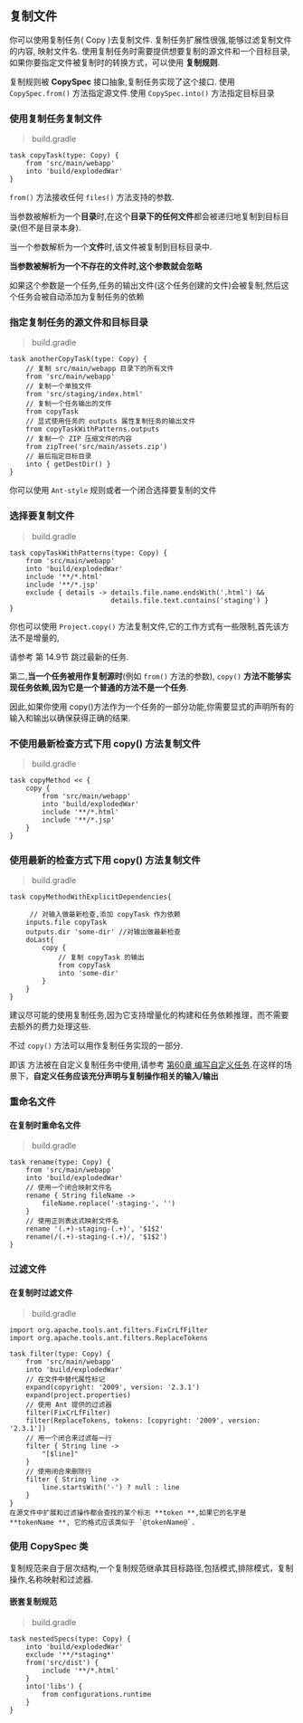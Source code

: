 ## 复制文件

你可以使用复制任务( Copy )去复制文件. 复制任务扩展性很强,能够过滤复制文件的内容, 映射文件名.
使用复制任务时需要提供想要复制的源文件和一个目标目录,如果你要指定文件被复制时的转换方式，可以使用 **复制规则**. 

复制规则被 **CopySpec** 接口抽象,复制任务实现了这个接口. 使用 `CopySpec.from()` 方法指定源文件.使用 `CopySpec.into()` 方法指定目标目录

### 使用复制任务复制文件

> build.gradle

```
task copyTask(type: Copy) {
    from 'src/main/webapp'
    into 'build/explodedWar'
}

```

`from()` 方法接收任何 `files()` 方法支持的参数. 

当参数被解析为一个**目录**时,在这个**目录下的任何文件**都会被递归地复制到目标目录(但不是目录本身).

当一个参数解析为一个**文件**时,该文件被复制到目标目录中.

**当参数被解析为一个不存在的文件时,这个参数就会忽略**

如果这个参数是一个任务,任务的输出文件(这个任务创建的文件)会被复制,然后这个任务会被自动添加为复制任务的依赖

### 指定复制任务的源文件和目标目录

> build.gradle

```
task anotherCopyTask(type: Copy) {
    // 复制 src/main/webapp 目录下的所有文件
    from 'src/main/webapp'
    // 复制一个单独文件
    from 'src/staging/index.html'
    // 复制一个任务输出的文件
    from copyTask
    // 显式使用任务的 outputs 属性复制任务的输出文件
    from copyTaskWithPatterns.outputs
    // 复制一个 ZIP 压缩文件的内容
    from zipTree('src/main/assets.zip')
    // 最后指定目标目录
    into { getDestDir() }
}

```

你可以使用 `Ant-style` 规则或者一个闭合选择要复制的文件

### 选择要复制文件

> build.gradle

```
task copyTaskWithPatterns(type: Copy) {
    from 'src/main/webapp'
    into 'build/explodedWar'
    include '**/*.html'
    include '**/*.jsp'
    exclude { details -> details.file.name.endsWith('.html') &&
                         details.file.text.contains('staging') }
}

```

你也可以使用 `Project.copy()` 方法复制文件,它的工作方式有一些限制,首先该方法不是增量的,

请参考 第 14.9节 跳过最新的任务.

第二,**当一个任务被用作复制源时**(例如 `from()` 方法的参数), `copy()` **方法不能够实现任务依赖,因为它是一个普通的方法不是一个任务**.

因此,如果你使用 copy()方法作为一个任务的一部分功能,你需要显式的声明所有的输入和输出以确保获得正确的结果.

### 不使用最新检查方式下用 copy() 方法复制文件

> build.gradle

```
task copyMethod << {
    copy {
        from 'src/main/webapp'
        into 'build/explodedWar'
        include '**/*.html'
        include '**/*.jsp'
    }
}

```

### 使用最新的检查方式下用 copy() 方法复制文件

> build.gradle

```
task copyMethodWithExplicitDependencies{

     // 对输入做最新检查,添加 copyTask 作为依赖
    inputs.file copyTask
    outputs.dir 'some-dir' //对输出做最新检查
    doLast{
        copy {
            // 复制 copyTask 的输出
            from copyTask
            into 'some-dir'
        }
    }
}

```

建议尽可能的使用复制任务,因为它支持增量化的构建和任务依赖推理，而不需要去额外的费力处理这些.

不过 `copy()` 方法可以用作复制任务实现的一部分.

即该 方法被在自定义复制任务中使用,请参考 [第60章 编写自定义任务](https://docs.gradle.org/current/userguide/custom_tasks.html).在这样的场景下，**自定义任务应该充分声明与复制操作相关的输入/输出**

### 重命名文件

#### 在复制时重命名文件

> build.gradle

```
task rename(type: Copy) {
    from 'src/main/webapp'
    into 'build/explodedWar'
    // 使用一个闭合映射文件名
    rename { String fileName ->
        fileName.replace('-staging-', '')
    }
    // 使用正则表达式映射文件名
    rename '(.+)-staging-(.+)', '$1$2'
    rename(/(.+)-staging-(.+)/, '$1$2')
}

```

### 过滤文件

#### 在复制时过滤文件

> build.gradle

```
import org.apache.tools.ant.filters.FixCrLfFilter
import org.apache.tools.ant.filters.ReplaceTokens

task filter(type: Copy) {
    from 'src/main/webapp'
    into 'build/explodedWar'
    // 在文件中替代属性标记
    expand(copyright: '2009', version: '2.3.1')
    expand(project.properties)
    // 使用 Ant 提供的过滤器
    filter(FixCrLfFilter)
    filter(ReplaceTokens, tokens: [copyright: '2009', version: '2.3.1'])
    // 用一个闭合来过滤每一行
    filter { String line ->
        "[$line]"
    }
    // 使用闭合来删除行
    filter { String line ->
        line.startsWith('-') ? null : line
    }
}
在源文件中扩展和过滤操作都会查找的某个标志 **token **,如果它的名字是 **tokenName **, 它的格式应该类似于 `@tokenName@`.

```

### 使用 CopySpec 类

复制规范来自于层次结构,一个复制规范继承其目标路径,包括模式,排除模式，复制操作,名称映射和过滤器.

#### 嵌套复制规范

> build.gradle

```
task nestedSpecs(type: Copy) {
    into 'build/explodedWar'
    exclude '**/*staging*'
    from('src/dist') {
        include '**/*.html'
    }
    into('libs') {
        from configurations.runtime
    }
}

```


